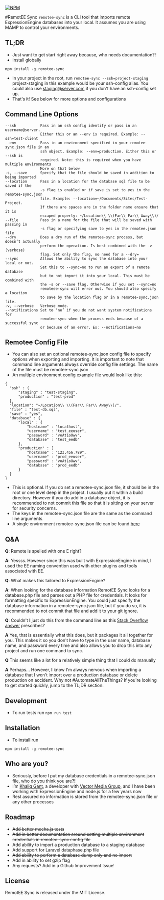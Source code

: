 [![NPM](https://nodei.co/npm/remotee-sync.png)](https://nodei.co/npm/remotee-sync/)

#RemotEE Sync
```remotee-sync``` is a CLI tool that imports remote ExpressionEngine databases into your local. It assumes you are using MAMP to control your environments. 

## TL;DR
* Just want to get start right away because, who needs documentation?!
* Install globally
```
npm install -g remotee-sync
```
* In your project in the root, run ```remotee-sync --ssh=project-staging``` 
project-staging in this example would be your ssh-config alias. You could also 
use staging@server.com if you don't have an ssh-config set up.
* That's it! See below for more options and configurations


## Command Line Options
```
--ssh           Pass in an ssh config identify or pass in an username@server.
                Either this or an --env is required. Example: --ssh=test-client
--env           Pass in an environment specified in your remotee-sync.json file in an
                ssh object. Example: --env=production. Either this or --ssh is
                required. Note: this is required when you have multiple environments
                More on that below
-s, --save      Specify that the file should be saved in addition to being imported
--location      Pass in a location for the database sql file to be saved if the
                -s flag is enabled or if save is set to yes in the remotee-sync.json
                file. Example: --location=~/Documents/Sites/Test-Project.
                If there are spaces are in the folder name ensure that it is
                escaped properly: ~/Location\\ \\(Far\\ Far\\ Away\\)/
--file          Pass in a name for the file that will be saved with passing in
                -s flag or specifying save to yes in the remotee.json file
--dry           Does a dry run of the remotee-sync process, but doesn’t actually
                perform the operation. Is best combined with the -v (verbose)
                flag. Set only the flag, no need for a --dry=
--sync          Allows the ability to sync the database into your local or not.
                Set this to --sync=no to run an export of a remote database
                but to not import it into your local. This must be combined with
                the -s or --save flag. Otherwise if you set --sync=no
                remoteee-sync will error out. You should also specify a location
                to save by the location flag or in a remotee-sync.json file.
-v, --verbose   Verbose mode.
--notifications Set to ‘no’ if you do not want system notifications for
                remotee-sync when the process ends because of a successful sync
                or because of an error. Ex: --notifications=no

```

## Remotee Config File
* You can also set an optional remotee-sync.json config file to specify options 
when exporting and importing. It is important to note that
command line arguments always override config file settings. The name of the
file must be remotee-sync.json
* An multiple environment config example file would look like this:

```
{
  "ssh" : {
      "staging" : "test-staging",
      "production" : "test-prod"
  },
  "location": "~/Location\\ \\(Far\\ Far\\ Away\\)/",
  "file" : "test-db.sql",
  "save" : "yes",
  "database" : {
      "local" : {
          "hostname" : "localhost",
          "username" : "test_eeuser",
          "password" : "voAt1oOwv",
          "database" : "test_eedb"
      },
      "production" : {
          "hostname" : "123.456.789",
          "username" : "prod_eeuser",
          "password" : "voAt1oOwv",
          "database" : "prod_eedb"
      }
  }
}
```
* This is optional. If you do set a remotee-sync.json file, it should be in the root or one level deep in the
project. I usually put it within a build directory. However if you do add in a database object, it is recommended
to not commit this file so that it is sitting on your server for security concerns.
* The keys in the remotee-sync.json file are the same as the command line arguments.
* A single environment remotee-sync.json file can be found [here](https://github.com/khaliqgant/remotee-sync/blob/master/test/assets/remotee-sync.json)

## Q&A
**Q**: Remote is spelled with one E right?

**A**: Yessss. However since this was built with ExpressionEngine in mind, I used the EE naming convention used with other plugins and tools associated with EE.


**Q**: What makes this tailored to ExpressionEngine?

**A**: When looking for the database information RemotEE Sync looks for a database.php file and parses out a PHP file for credentials. It looks for formatting specific to ExpressionEngine. You could just specify the database information in a remotee-sync.json file, but if you do so, it is recommended to not commit that file and add it to your git ignore.

**Q**: Couldn't I just do this from the command line as this [Stack Overflow answer](http://stackoverflow.com/questions/4888604/syncing-remote-database-to-local) prescribes?

**A** Yes, that is essentially what this does, but it packages it all together for you. This makes it so you don't have to type in the user name, database name, and password every time and also allows you to drop this into any project and run one command to sync.

**Q** This seems like a lot for a relatively simple thing that I could do manually

**A** Perhaps... However, I know I'm always nervous when importing a database that I won't import over a production database or delete production on accident. Why not #AutomateAllTheThings? If you're looking to get started quickly, jump to the TL;DR section.

## Development
- To run tests run ````npm run test````

## Installation
* To install run
```
npm install -g remotee-sync
```

## Who are you?
* Seriously, before I put my database credentials in a remotee-sync.json file, who do you think you are?!
* I’m [Khaliq Gant](https://twitter.com/khaliqgant), a developer with [Vector Media Group](http://www.vectormediagroup.com/), and I have been working with ExpressionEngine and node.js for a few years now
* Rest assured no information is stored from the remotee-sync.json file or any other processes

## Roadmap

* ~~Add better mocha.js tests~~
* ~~Add in better documentation around setting multiple environment credentials in remotee-sync config file~~
* Add ability to import a production database to a staging database
* Add support for Laravel dataphase.php file
* ~~Add ability to perform a database dump only and no import~~
* Add in ability to set gzip flag
* Any requests? Add in a Github Improvement Issue!



## License
RemotEE Sync is released under the MIT License.

